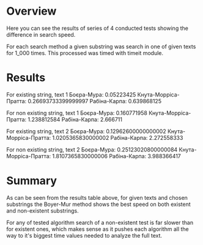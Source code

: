 # Overview
Here you can see the results of series of 4 conducted tests showing the difference in search speed.

For each search method a given substring was search in one of given texts for 1_000 times. This processed was timed with timeit module.


# Results

For existing string, text 1
Боєра-Мура: 0.05223425
Кнута-Морріса-Пратта: 0.26693733399999997
Рабіна-Карпа: 0.639868125

For non existing string, text 1
Боєра-Мура: 0.160771958
Кнута-Морріса-Пратта: 1.238812584
Рабіна-Карпа: 2.666711

For existing string, text 2
Боєра-Мура: 0.12962600000000002
Кнута-Морріса-Пратта: 1.0205365830000002
Рабіна-Карпа: 2.272558333

For non existing string, text 2
Боєра-Мура: 0.25123020800000084
Кнута-Морріса-Пратта: 1.8107365830000006
Рабіна-Карпа: 3.988366417

# Summary
As can be seen from the results table above, for given texts and chosen substrings the Boyer-Mur method shows the best speed on both existent and non-existent substrings.

For any of tested algorithm search of a non-existent test is far slower than for existent ones, which makes sense as it pushes each algorithm all the way to it's biggest time values needed to analyze the full text.